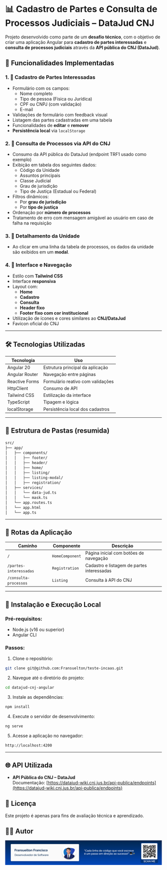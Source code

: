 # 📊 Cadastro de Partes e Consulta de Processos Judiciais – DataJud CNJ

Projeto desenvolvido como parte de um **desafio técnico**, com o objetivo de criar uma aplicação Angular para **cadastro de partes interessadas** e **consulta de processos judiciais** através da **API pública do CNJ (DataJud)**.

## 🚀 Funcionalidades Implementadas

### 1. 👤 Cadastro de Partes Interessadas
- Formulário com os campos:
  - Nome completo
  - Tipo de pessoa (Física ou Jurídica)
  - CPF ou CNPJ (com validação)
  - E-mail
- Validações de formulário com feedback visual
- Listagem das partes cadastradas em uma tabela
- Funcionalidades de **editar** e **remover**
- **Persistência local** via `localStorage`

### 2. 🔎 Consulta de Processos via API do CNJ
- Consumo da API pública do DataJud (endpoint TRF1 usado como exemplo)
- Exibição em tabela dos seguintes dados:
  - Código da Unidade
  - Assuntos principais
  - Classe Judicial
  - Grau de jurisdição
  - Tipo de Justiça (Estadual ou Federal)
- Filtros dinâmicos:
  - Por **grau de jurisdição**
  - Por **tipo de justiça**
- Ordenação por **número de processos**
- Tratamento de erro com mensagem amigável ao usuário em caso de falha na requisição

### 3. 📄 Detalhamento da Unidade
- Ao clicar em uma linha da tabela de processos, os dados da unidade são exibidos em um **modal**.

### 4. 🎨 Interface e Navegação
- Estilo com **Tailwind CSS**
- Interface **responsiva**
- Layout com:
  - **Home**
  - **Cadastro**
  - **Consulta**
  - **Header fixo**
  - **Footer fixo com cor institucional**
- Utilização de ícones e cores similares ao **CNJ/DataJud**
- Favicon oficial do CNJ

---

## 🛠️ Tecnologias Utilizadas

| Tecnologia        | Uso |
|-------------------|-----|
| Angular 20       | Estrutura principal da aplicação |
| Angular Router    | Navegação entre páginas |
| Reactive Forms    | Formulário reativo com validações |
| HttpClient        | Consumo de API |
| Tailwind CSS      | Estilização da interface |
| TypeScript        | Tipagem e lógica |
| localStorage      | Persistência local dos cadastros |

---

## 📁 Estrutura de Pastas (resumida)

```
src/
├── app/
│   ├── components/
│   │   ├── footer/
│   │   ├── header/
│   │   ├── home/
│   │   ├── listing/
│   │   ├── listing-modal/
│   │   ├── registration/
│   ├── services/
│   │   └── data-jud.ts
│   │   └── mask.ts
│   └── app.routes.ts
│   └── app.html
│   └── app.ts
```

---

## 📌 Rotas da Aplicação

| Caminho                    | Componente         | Descrição                                 |
|---------------------------|--------------------|-------------------------------------------|
| `/`                       | `HomeComponent`    | Página inicial com botões de navegação    |
| `/partes-interessadas`    | `Registration`     | Cadastro e listagem de partes interessadas |
| `/consulta-processos`     | `Listing`          | Consulta à API do CNJ                     |

---

## 🔧 Instalação e Execução Local

### Pré-requisitos:
- Node.js (v16 ou superior)
- Angular CLI

### Passos:

1. Clone o repositório:

```bash
git clone git@github.com:Fransuelton/teste-incaas.git
```
2. Navegue até o diretório do projeto:

```bash
cd datajud-cnj-angular
```
3. Instale as dependências:

```bash
npm install
```
4. Execute o servidor de desenvolvimento:

```bash
ng serve
```
5. Acesse a aplicação no navegador:

```
http://localhost:4200
```

---

## 🌐 API Utilizada

- **API Pública do CNJ – DataJud**  
  Documentação: [https://datajud-wiki.cnj.jus.br/api-publica/endpoints](https://datajud-wiki.cnj.jus.br/api-publica/endpoints)

## 📄 Licença

Este projeto é apenas para fins de avaliação técnica e aprendizado.

## 👨‍💻 Autor

![](./.github/readme/author-card.png)
